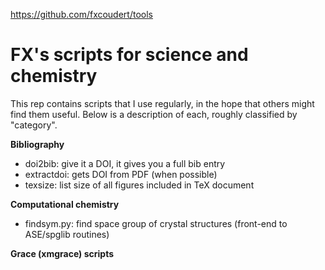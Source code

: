 https://github.com/fxcoudert/tools

FX's scripts for science and chemistry
======================================

This rep contains scripts that I use regularly, in the hope that others
might find them useful. Below is a description of each, roughly classified
by "category".


**Bibliography**

- doi2bib: give it a DOI, it gives you a full bib entry
- extractdoi: gets DOI from PDF (when possible)
- texsize: list size of all figures included in TeX document

**Computational chemistry**

- findsym.py: find space group of crystal structures (front-end to ASE/spglib routines)

**Grace (xmgrace) scripts**

